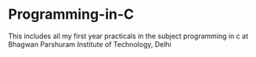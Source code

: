 # Programming-in-C
This includes all my first year practicals in the subject programming in c at Bhagwan Parshuram Institute of Technology, Delhi 

